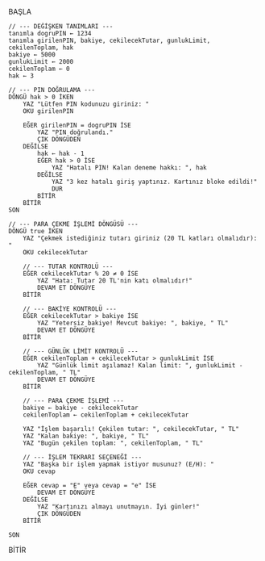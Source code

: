 BAŞLA

    // --- DEĞİŞKEN TANIMLARI ---
    tanımla dogruPIN ← 1234
    tanımla girilenPIN, bakiye, cekilecekTutar, gunlukLimit, cekilenToplam, hak
    bakiye ← 5000
    gunlukLimit ← 2000
    cekilenToplam ← 0
    hak ← 3

    // --- PIN DOĞRULAMA ---
    DÖNGÜ hak > 0 İKEN
        YAZ "Lütfen PIN kodunuzu giriniz: "
        OKU girilenPIN

        EĞER girilenPIN = dogruPIN İSE
            YAZ "PIN doğrulandı."
            ÇIK DÖNGÜDEN
        DEĞİLSE
            hak ← hak - 1
            EĞER hak > 0 İSE
                YAZ "Hatalı PIN! Kalan deneme hakkı: ", hak
            DEĞİLSE
                YAZ "3 kez hatalı giriş yaptınız. Kartınız bloke edildi!"
                DUR
            BİTİR
        BİTİR
    SON

    // --- PARA ÇEKME İŞLEMİ DÖNGÜSÜ ---
    DÖNGÜ true İKEN
        YAZ "Çekmek istediğiniz tutarı giriniz (20 TL katları olmalıdır): "
        OKU cekilecekTutar

        // --- TUTAR KONTROLÜ ---
        EĞER cekilecekTutar % 20 ≠ 0 İSE
            YAZ "Hata: Tutar 20 TL'nin katı olmalıdır!"
            DEVAM ET DÖNGÜYE
        BİTİR

        // --- BAKİYE KONTROLÜ ---
        EĞER cekilecekTutar > bakiye İSE
            YAZ "Yetersiz bakiye! Mevcut bakiye: ", bakiye, " TL"
            DEVAM ET DÖNGÜYE
        BİTİR

        // --- GÜNLÜK LİMİT KONTROLÜ ---
        EĞER cekilenToplam + cekilecekTutar > gunlukLimit İSE
            YAZ "Günlük limit aşılamaz! Kalan limit: ", gunlukLimit - cekilenToplam, " TL"
            DEVAM ET DÖNGÜYE
        BİTİR

        // --- PARA ÇEKME İŞLEMİ ---
        bakiye ← bakiye - cekilecekTutar
        cekilenToplam ← cekilenToplam + cekilecekTutar

        YAZ "İşlem başarılı! Çekilen tutar: ", cekilecekTutar, " TL"
        YAZ "Kalan bakiye: ", bakiye, " TL"
        YAZ "Bugün çekilen toplam: ", cekilenToplam, " TL"

        // --- İŞLEM TEKRARI SEÇENEĞİ ---
        YAZ "Başka bir işlem yapmak istiyor musunuz? (E/H): "
        OKU cevap

        EĞER cevap = "E" veya cevap = "e" İSE
            DEVAM ET DÖNGÜYE
        DEĞİLSE
            YAZ "Kartınızı almayı unutmayın. İyi günler!"
            ÇIK DÖNGÜDEN
        BİTİR

    SON

BİTİR
